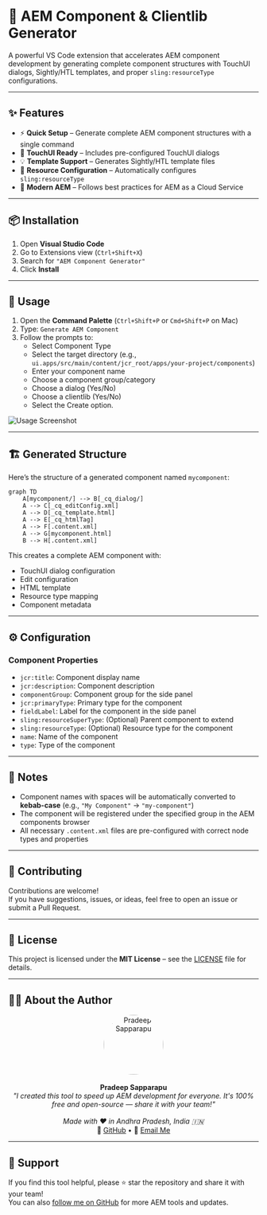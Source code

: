 
# 🧩 AEM Component & Clientlib Generator

A powerful VS Code extension that accelerates AEM component development by generating complete component structures with TouchUI dialogs, Sightly/HTL templates, and proper `sling:resourceType` configurations.

---

## ✨ Features

- ⚡ **Quick Setup** – Generate complete AEM component structures with a single command
- 🧩 **TouchUI Ready** – Includes pre-configured TouchUI dialogs
- 💡 **Template Support** – Generates Sightly/HTL template files
- 🔧 **Resource Configuration** – Automatically configures `sling:resourceType`
- 🚀 **Modern AEM** – Follows best practices for AEM as a Cloud Service

---

## 📦 Installation

1. Open **Visual Studio Code**
2. Go to Extensions view (`Ctrl+Shift+X`)
3. Search for `"AEM Component Generator"`
4. Click **Install**

---

## 🚀 Usage

1. Open the **Command Palette** (`Ctrl+Shift+P` or `Cmd+Shift+P` on Mac)
2. Type: `Generate AEM Component`
3. Follow the prompts to:
   - Select Component Type
   - Select the target directory (e.g., `ui.apps/src/main/content/jcr_root/apps/your-project/components`)
   - Enter your component name
   - Choose a component group/category
   - Choose a dialog (Yes/No)
   - Choose a clientlib (Yes/No)
   - Select the Create option.

![Usage Screenshot](https://github.com/PRADEEP0573/aem-component-generator/assets/112626871/2b2b2b2b-2b2b-2b2b-2b2b-2b2b2b2b2b2b)

---

## 🏗️ Generated Structure

Here’s the structure of a generated component named `mycomponent`:

```mermaid
graph TD
    A[mycomponent/] --> B[_cq_dialog/]
    A --> C[_cq_editConfig.xml]
    A --> D[_cq_template.html]
    A --> E[_cq_htmlTag]
    A --> F[.content.xml]
    A --> G[mycomponent.html]
    B --> H[.content.xml]
```

This creates a complete AEM component with:

- TouchUI dialog configuration  
- Edit configuration  
- HTML template  
- Resource type mapping  
- Component metadata  

---

## ⚙️ Configuration

### Component Properties

- `jcr:title`: Component display name
- `jcr:description`: Component description
- `componentGroup`: Component group for the side panel
- `jcr:primaryType`: Primary type for the component
- `fieldLabel`: Label for the component in the side panel
- `sling:resourceSuperType`: (Optional) Parent component to extend
- `sling:resourceType`: (Optional) Resource type for the component
- `name`: Name of the component
- `type`: Type of the component

---

## 📝 Notes

- Component names with spaces will be automatically converted to **kebab-case** (e.g., `"My Component"` → `"my-component"`)
- The component will be registered under the specified group in the AEM components browser
- All necessary `.content.xml` files are pre-configured with correct node types and properties

---

## 🤝 Contributing

Contributions are welcome!  
If you have suggestions, issues, or ideas, feel free to open an issue or submit a Pull Request.

---

## 📄 License

This project is licensed under the **MIT License** – see the [LICENSE](https://github.com/PRADEEP0573/AEM-Component-Clientlib-Generator/blob/main/LICENSE) file for details.

---

## 👨‍💻 About the Author

<p align="center">
  <img src="https://avatars.githubusercontent.com/u/112626871?v=4" width="120" style="border-radius: 50%" alt="Pradeep Sapparapu"><br><br>
  <strong>Pradeep Sapparapu</strong><br>
  <i>"I created this tool to speed up AEM development for everyone.  
It's 100% free and open-source — share it with your team!"</i><br><br>
  <i>Made with ❤️ in Andhra Pradesh, India 🇮🇳</i><br>
  🔗 <a href="https://github.com/PRADEEP0573/AEM-Component-Clientlib-Generator">GitHub</a> • 
  📧 <a href="mailto:your@email.com">Email Me</a>  
</p>

---

## 🙏 Support

If you find this tool helpful, please ⭐ star the repository and share it with your team!  
You can also [follow me on GitHub](https://github.com/PRADEEP0573/AEM-Component-Clientlib-Generator) for more AEM tools and updates.
